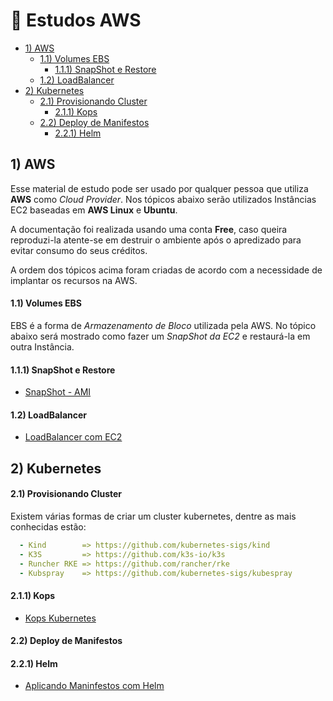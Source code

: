 # 🚀  Estudos AWS  

- [1) AWS](#1-aws)
  - [1.1) Volumes EBS](#11-volumes-ebs)
    - [1.1.1) SnapShot e Restore](#111-snapshot-e-restore)
  - [1.2) LoadBalancer](#12-loadbalancer)    
- [2) Kubernetes](#2-kubernetes)
  - [2.1) Provisionando Cluster](#21-provisionando-cluster)
    - [2.1.1) Kops](#211-kops)
  - [2.2) Deploy de Manifestos](#22-deploy-de-manifestos)
    - [2.2.1) Helm](#221-helm)  

## 1) AWS

  Esse material de estudo pode ser usado por qualquer pessoa que utiliza **AWS** como *Cloud Provider*. Nos tópicos abaixo serão utilizados Instâncias EC2 baseadas em **AWS Linux** e **Ubuntu**. 

  A documentação foi realizada usando uma conta **Free**, caso queira reproduzi-la atente-se em destruir o ambiente após o apredizado para evitar consumo do seus créditos.
  
  A ordem dos tópicos acima foram criadas de acordo com a necessidade de implantar os recursos na AWS. 

#### 1.1) Volumes EBS

  EBS é a forma de *Armazenamento de Bloco* utilizada pela AWS. No tópico abaixo será mostrado como fazer um *SnapShot da EC2* e restaurá-la em outra Instância.

#### 1.1.1) SnapShot e Restore

  * [SnapShot - AMI](https://github.com/Paulo-Rogerio/aws-doc/blob/main/aws-resources/volumes-ebs/snapshot/snapshot.md)

#### 1.2) LoadBalancer

  * [LoadBalancer com EC2](https://github.com/Paulo-Rogerio/aws-doc/blob/main/aws-resources/loadbalancer/loadbalancer.md)

## 2) Kubernetes
#### 2.1) Provisionando Cluster

  Existem várias formas de criar um cluster kubernetes, dentre as mais conhecidas estão:

```yaml
  - Kind        => https://github.com/kubernetes-sigs/kind
  - K3S         => https://github.com/k3s-io/k3s
  - Runcher RKE => https://github.com/rancher/rke
  - Kubspray    => https://github.com/kubernetes-sigs/kubespray
 ```
 
#### 2.1.1) Kops
  * [Kops Kubernetes](https://github.com/Paulo-Rogerio/aws-doc/blob/main/kubernetes/kops/kops.md)
 
#### 2.2) Deploy de Manifestos
#### 2.2.1) Helm
  * [Aplicando Maninfestos com Helm](https://github.com/Paulo-Rogerio/aws-doc/blob/main/kubernetes/helm/helm.md)
